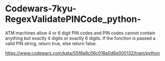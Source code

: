 # Codewars-7kyu-RegexValidatePINCode_python-
ATM machines allow 4 or 6 digit PIN codes and PIN codes cannot contain anything but exactly 4 digits or exactly 6 digits.  If the function is passed a valid PIN string, return true, else return false.


https://www.codewars.com/kata/55f8a9c06c018a0d6e000132/train/python






